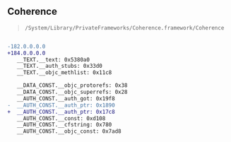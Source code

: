 ## Coherence

> `/System/Library/PrivateFrameworks/Coherence.framework/Coherence`

```diff

-182.0.0.0.0
+184.0.0.0.0
   __TEXT.__text: 0x5380a0
   __TEXT.__auth_stubs: 0x33d0
   __TEXT.__objc_methlist: 0x11c8

   __DATA_CONST.__objc_protorefs: 0x38
   __DATA_CONST.__objc_superrefs: 0x28
   __AUTH_CONST.__auth_got: 0x19f8
-  __AUTH_CONST.__auth_ptr: 0x1890
+  __AUTH_CONST.__auth_ptr: 0x17c8
   __AUTH_CONST.__const: 0xd108
   __AUTH_CONST.__cfstring: 0x780
   __AUTH_CONST.__objc_const: 0x7ad8

```
